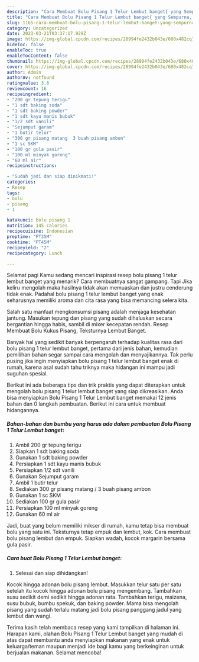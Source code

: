 ```yaml
---
description: "Cara Membuat Bolu Pisang 1 Telur Lembut banget{ yang Sempurna,  Menu Buat lebaran"
title: "Cara Membuat Bolu Pisang 1 Telur Lembut banget{ yang Sempurna,  Menu Buat lebaran"
slug: 1165-cara-membuat-bolu-pisang-1-telur-lembut-banget-yang-sempurna-menu-buat-lebaran
category: Uncategorized
date: 2023-03-21T03:37:17.929Z
image: https://img-global.cpcdn.com/recipes/28994fe2432b043e/680x482cq70/bolu-pisang-1-telur-lembut-banget-foto-resep-utama.jpg
hideToc: false
enableToc: true
enableTocContent: false
thumbnail: https://img-global.cpcdn.com/recipes/28994fe2432b043e/680x482cq70/bolu-pisang-1-telur-lembut-banget-foto-resep-utama.jpg
cover: https://img-global.cpcdn.com/recipes/28994fe2432b043e/680x482cq70/bolu-pisang-1-telur-lembut-banget-foto-resep-utama.jpg
author: Admin
authorAv: notfound
ratingvalue: 3.6
reviewcount: 16
recipeingredient:
- "200 gr tepung terigu"
- "1 sdt baking soda"
- "1 sdt baking powder"
- "1 sdt kayu manis bubuk"
- "1/2 sdt vanili"
- "Sejumput garam"
- "1 butir telur"
- "300 gr pisang matang  3 buah pisang ambon"
- "1 sc SKM"
- "100 gr gula pasir"
- "100 ml minyak goreng"
- "60 ml air"
recipeinstructions:

- "Sudah jadi dan siap dinikmati!"
categories:
- Resep
tags:
- bolu
- pisang
- 1

katakunci: bolu pisang 1 
nutrition: 145 calories
recipecuisine: Indonesian
preptime: "PT35M"
cooktime: "PT45M"
recipeyield: "2"
recipecategory: Lunch

---
```



Selamat pagi Kamu sedang mencari inspirasi resep bolu pisang 1 telur lembut banget yang menarik? Cara membuatnya sangat gampang. Tapi Jika keliru mengolah maka hasilnya tidak akan memuaskan dan justru cenderung tidak enak. Padahal bolu pisang 1 telur lembut banget yang enak seharusnya memiliki aroma dan cita rasa yang bisa memancing selera kita.


Salah satu manfaat mengkonsumsi pisang adalah menjaga kesehatan jantung. Masukan tepung dan pisang yang sudah dihaluskan secara bergantian hingga habis, sambil di mixer kecepatan rendah. Resep Membuat Bolu Kukus Pisang, Teksturnya Lembut Banget.

Banyak hal yang sedikit banyak berpengaruh terhadap kualitas rasa dari bolu pisang 1 telur lembut banget, pertama dari jenis bahan, kemudian pemilihan bahan segar sampai cara mengolah dan menyajikannya. Tak perlu pusing jika ingin menyiapkan bolu pisang 1 telur lembut banget enak di rumah, karena asal sudah tahu triknya maka hidangan ini mampu jadi suguhan spesial.


Berikut ini ada beberapa tips dan trik praktis yang dapat diterapkan untuk mengolah bolu pisang 1 telur lembut banget yang siap dikreasikan. Anda bisa menyiapkan Bolu Pisang 1 Telur Lembut banget memakai 12 jenis bahan dan 0 langkah pembuatan. Berikut ini cara untuk membuat hidangannya.

<!--inarticleads1-->

##### Bahan-bahan dan bumbu yang harus ada dalam pembuatan Bolu Pisang 1 Telur Lembut banget:

1. Ambil 200 gr tepung terigu
1. Siapkan 1 sdt baking soda
1. Gunakan 1 sdt baking powder
1. Persiapkan 1 sdt kayu manis bubuk
1. Persiapkan 1/2 sdt vanili
1. Gunakan Sejumput garam
1. Ambil 1 butir telur
1. Sediakan 300 gr pisang matang / 3 buah pisang ambon
1. Gunakan 1 sc SKM
1. Sediakan 100 gr gula pasir
1. Persiapkan 100 ml minyak goreng
1. Gunakan 60 ml air


Jadi, buat yang belum memiliki mikser di rumah, kamu tetap bisa membuat bolu yang satu ini. Teksturnya tetap empuk dan lembut, kok. Cara membuat bolu pisang lembut dan empuk. Siapkan wadah, kocok margarin bersama gula pasir. 

<!--inarticleads2-->

##### Cara buat Bolu Pisang 1 Telur Lembut banget:


1. Selesai dan siap dihidangkan!

Kocok hingga adonan bolu pisang lembut. Masukkan telur satu per satu setelah itu kocok hingga adonan bolu pisang mengembang. Tambahkan susu sedikit demi sedikit hingga adonan rata. Tambahkan terigu, maizena, susu bubuk, bumbu spekuk, dan baking powder. Mama bisa mengolah pisang yang sudah terlalu matang jadi bolu pisang panggang jadul yang lembut dan wangi. 

Terima kasih telah membaca resep yang kami tampilkan di halaman ini. Harapan kami, olahan Bolu Pisang 1 Telur Lembut banget yang mudah di atas dapat membantu anda menyiapkan makanan yang enak untuk keluarga/teman maupun menjadi ide bagi kamu yang berkeinginan untuk berjualan makanan. Selamat mencoba!
